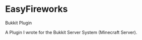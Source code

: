 EasyFireworks
=============

Bukkit Plugin

A Plugin I wrote for the Bukkit Server System (Minecraft Server).
